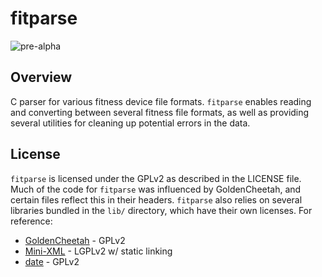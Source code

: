# fitparse

![pre-alpha](http://img.shields.io/badge/status-pre--alpha-lightgrey.svg)

## Overview

C parser for various fitness device file formats. `fitparse` enables reading and
converting between several fitness file formats, as well as providing several
utilities for cleaning up potential errors in the data.

## License

`fitparse` is licensed under the GPLv2 as described in the LICENSE file.
Much of the code for `fitparse` was influenced by GoldenCheetah, and certain
files reflect this in their headers. `fitparse` also relies on several libraries
bundled in the `lib/` directory, which have their own licenses. For reference:

- [GoldenCheetah](https://github.com/GoldenCheetah/GoldenCheetah) - GPLv2
- [Mini-XML](https://github.com/scheibo/mxml) - LGPLv2 w/ static linking
- [date](https://github.com/scheibo/date) - GPLv2
